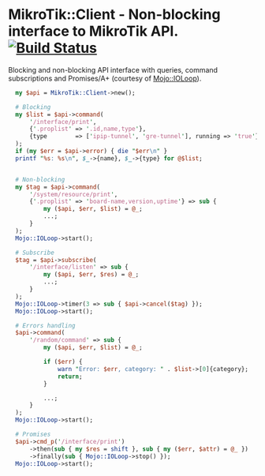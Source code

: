 # MikroTik::Client - Non-blocking interface to MikroTik API. [![Build Status](https://travis-ci.org/anparker/api-mikrotik.svg?branch=master)](https://travis-ci.org/anparker/api-mikrotik)

Blocking and non-blocking API interface with queries, command subscriptions
and Promises/A+ (courtesy of [Mojo::IOLoop](http://github.com/kraih/mojo/)).

```perl
  my $api = MikroTik::Client->new();

  # Blocking
  my $list = $api->command(
      '/interface/print',
      {'.proplist' => '.id,name,type'},
      {type        => ['ipip-tunnel', 'gre-tunnel'], running => 'true'}
  );
  if (my $err = $api->error) { die "$err\n" }
  printf "%s: %s\n", $_->{name}, $_->{type} for @$list;


  # Non-blocking
  my $tag = $api->command(
      '/system/resource/print',
      {'.proplist' => 'board-name,version,uptime'} => sub {
          my ($api, $err, $list) = @_;
          ...;
      }
  );
  Mojo::IOLoop->start();

  # Subscribe
  $tag = $api->subscribe(
      '/interface/listen' => sub {
          my ($api, $err, $res) = @_;
          ...;
      }
  );
  Mojo::IOLoop->timer(3 => sub { $api->cancel($tag) });
  Mojo::IOLoop->start();

  # Errors handling
  $api->command(
      '/random/command' => sub {
          my ($api, $err, $list) = @_;

          if ($err) {
              warn "Error: $err, category: " . $list->[0]{category};
              return;
          }

          ...;
      }
  );
  Mojo::IOLoop->start();

  # Promises
  $api->cmd_p('/interface/print')
      ->then(sub { my $res = shift }, sub { my ($err, $attr) = @_ })
      ->finally(sub { Mojo::IOLoop->stop() });
  Mojo::IOLoop->start();
```

